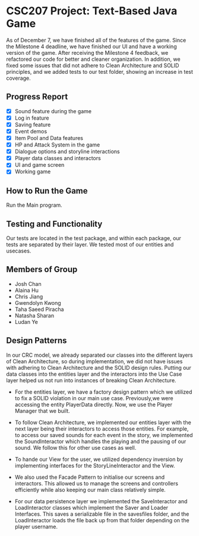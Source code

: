 # CSC207 Project: Text-Based Java Game

As of December 7, we have finished all of the features of the game. Since the Milestone 4 deadline, we have finished 
our UI and have a working version of the game. After receiving the Milestone 4 feedback, we refactored our code 
for better and cleaner organization. In addition, we fixed some issues that did not adhere to Clean Architecture 
and SOLID principles, and we added tests to our test folder, showing an increase in test coverage. 


## Progress Report
- [X] Sound feature during the game
- [X] Log in feature
- [X] Saving feature
- [X] Event demos
- [X] Item Pool and Data features
- [X] HP and Attack System in the game
- [X] Dialogue options and storyline interactions
- [X] Player data classes and interactors
- [X] UI and game screen
- [X] Working game

## How to Run the Game
Run the Main program.
 
## Testing and Functionality

Our tests are located in the test package, and within each package, our tests are separated by their layer. We tested
most of our entities and usecases. 


## Members of Group
- Josh Chan
- Alaina Hu
- Chris Jiang
- Gwendolyn Kwong
- Taha Saeed Piracha
- Natasha Sharan
- Ludan Ye

## Design Patterns

In our CRC model, we already separated our classes into the different layers of Clean Architecture, so during
implementation, we did not have issues with adhering to Clean Architecture and the SOLID design rules. Putting our data 
classes into the entities layer and the interactors into the Use Case layer helped us not run into instances of breaking
Clean Architecture.  

- For the entities layer, we have a factory design pattern which we utilized to fix a SOLID violation in our main use
  case. Previously,we were accessing the entity PlayerData directly. Now, we use the Player Manager that we built.

- To follow Clean Architecture, we implemented our entities layer with the next layer being their interactors to access
  those entities. For example, to access our saved sounds for each event in the story, we implemented the SoundInteractor
  which handles the playing and the pausing of our sound. We follow this for other use cases as well.

- To hande our View for the user, we utilized dependency inversion by implementing interfaces for the 
  StoryLineInteractor and the View. 

- We also used the Facade Pattern to initialise our screens and interactors. This allowed us to manage the screens and 
  controllers efficiently while also keeping our main class relatively simple.

- For our data persistence layer we implemented the SaveInteractor and LoadInteractor classes which implement the 
  Saver and Loader Interfaces. This saves a serializable file in the savesfiles folder, and the LoadInteractor loads 
  the file back up from that folder depending on the player username.

